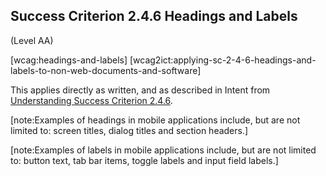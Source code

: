 ## Success Criterion 2.4.6 Headings and Labels

(Level AA)

[wcag:headings-and-labels]
[wcag2ict:applying-sc-2-4-6-headings-and-labels-to-non-web-documents-and-software]

This applies directly as written, and as described in Intent from [Understanding Success Criterion 2.4.6](https://www.w3.org/WAI/WCAG22/Understanding/headings-and-labels#intent).

[note:Examples of headings in mobile applications include, but are not limited to: screen titles, dialog titles and section headers.]

[note:Examples of labels in mobile applications include, but are not limited to: button text, tab bar items, toggle labels and input field labels.]
